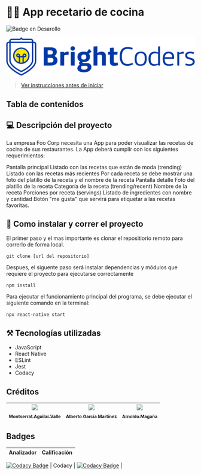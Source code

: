 # 🧑‍🍳 App recetario de cocina
![Badge en Desarollo](https://img.shields.io/badge/STATUS-EN%20DESAROLLO-green)

![BrightCoders Logo](img/logo.png)

> [Ver instrucciones antes de iniciar](./instructions.md)

## Tabla de contenidos

## 💻 Descripción del proyecto
La empresa Foo Corp necesita una App para poder visualizar las recetas de cocina de sus restaurantes. La App deberá cumplir con los siguientes requerimientos:

Pantalla principal Listado con las recetas que están de moda (trending) Listado con las recetas más recientes Por cada receta se debe mostrar una foto del platillo de la receta y el nombre de la receta Pantalla detalle Foto del platillo de la receta Categoría de la receta (trending/recent) Nombre de la receta Porciones por receta (servings) Listado de ingredientes con nombre y cantidad Botón "me gusta" que servirá para etiquetar a las recetas favoritas.

## 📂 Como instalar y correr el proyecto

El primer paso y el mas importante es clonar el repositiorio remoto para correrlo de forma local.

```
git clone [url del repositorio]
```

Despues, el siguente paso será instalar dependencias y módulos que requiere el proyecto para ejecutarse correctamente

```
npm install
```
Para ejecutar el funcionamiento principal del programa, se debe ejecutar el siguiente comando en la terminal:

```
npx react-native start
```

## ⚒️ Tecnologías utilizadas
- JavaScript
- React Native
- ESLint 
- Jest 
- Codacy

## Créditos

| [<img src="https://avatars.githubusercontent.com/u/116055107?v=4" width=115><br><sub>Montserrat Aguilar Valle</sub>](https://github.com/montsegv-2) | [<img src="https://avatars.githubusercontent.com/u/47892591?v=4" width=115><br><sub>Alberto García Martínez</sub>](https://github.com/AlbertoG22) | [<img src="https://avatars.githubusercontent.com/u/91897457?v=4" width=115><br><sub>Arnoldo Magaña</sub>](https://github.com/AMCernas)
| :---: | :---: | :---: |

## Badges
| Analizador | Calificación|
| ----- | ---- |
[![Codacy Badge](https://api.codacy.com/project/badge/Grade/f67723e996e544c4853acfac2b945328)](https://app.codacy.com/gh/BrightCoders-Institute/reto-recetario-de-cocina-reactdevs?utm_source=github.com&utm_medium=referral&utm_content=BrightCoders-Institute/reto-recetario-de-cocina-reactdevs&utm_campaign=Badge_Grade)
| Codacy | [![Codacy Badge](https://app.codacy.com/project/badge/Grade/b0b743ab11c846e5a4cb6a83aee76dbc)](https://app.codacy.com/gh/BrightCoders-Institute/reto-recetario-de-cocina-reactdevs/dashboard?utm_source=gh&utm_medium=referral&utm_content=&utm_campaign=Badge_grade) |

